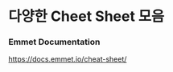 #  다양한 Cheet Sheet 모음


### Emmet Documentation 

<a href="https://docs.emmet.io/cheat-sheet/">https://docs.emmet.io/cheat-sheet/</a>

